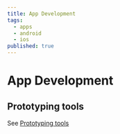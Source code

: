 ```yaml
---
title: App Development
tags: 
  - apps
  - android
  - ios
published: true
---
```


# App Development

## Prototyping tools

See [Prototyping tools](/protoyping)


